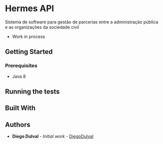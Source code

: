 # Hermes API

Sistema de software para gestão de parcerias entre a administração pública e as organizações da sociedade civil
- Work in process

## Getting Started

### Prerequisites

* Java 8

## Running the tests

## Built With

## Authors

* **Diego Dulval** - *Initial work* - [DiegoDulval](https://github.com/diegodulval)
